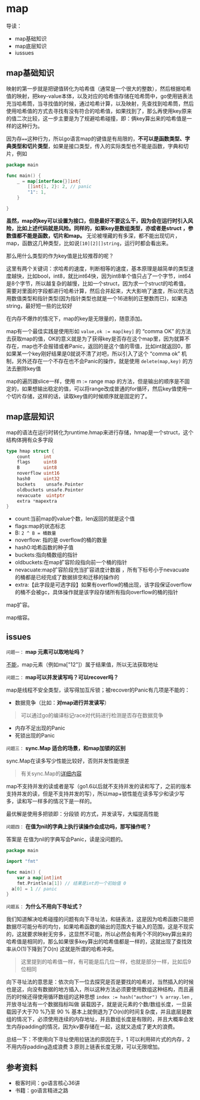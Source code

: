 # map
导读：

- map基础知识
- map底层知识
- iussues
## map基础知识
映射的第一步就是把键值转化为哈希值（通常是一个很大的整数），然后根据哈希值的映射，把key-value本体，以及对应的哈希值存储在哈希筒中，go使用链表法充当哈希筒，当寻找值的时候，通过哈希计算，以及映射，先查找到哈希筒，然后使用哈希值的方式去寻找有没有符合的哈希值，如果找到了，那么再使用key原来的值二次比较，这一步主要是为了规避哈希碰撞，即：俩key算出来的哈希值是一样的这种行为。

因为存`==`这种行为，所以go语言map的键值是有局限的，**不可以是函数类型、字典类型和切片类型**，如果是接口类型，传入的实际类型也不能是函数，字典和切片，例如

```go
package main

func main() {
	_ = map[interface{}]int{
		[]int{1, 2}: 2, // panic
		"1": 1,
	}

}

```
**虽然，map的key可以设置为接口，但是最好不要这么干，因为会在运行时引入风险，比如上述代码就是风险。同样的，如果key是数组类型，亦或者是struct ，参数值都不能是函数，切片和map。** 无论被埋藏的有多深，都不能出现切片，map，函数这几种类型，比如说`[10][2][]string`，运行时都会看出来。

那么用什么类型的作为key值是比较推荐的呢？

这里有两个关键词：求哈希的速度，判断相等的速度，基本原理是越简单的类型速度越快，比如bool，int8，就比int64快，因为int8单个值只占了一个字节，int64是8个字节，所以越复杂的越慢，比如一个struct，因为求一个struct的哈希值，需要对里面的字段都进行哈希计算，然后合并起来，大大影响了速度，所以优先选用数值类型和指针类型(因为指针类型也就是一个16进制的正整数而已)，如果选string，最好短一些的比较好

在内存不爆炸的情况下，map的key是无限量的，随意添加。

map有一个最佳实践是使用形如 `value,ok := map[key]` 的 “comma OK” 的方法去获取map的值，OK的意义就是为了获得key是否存在这个map里，因为就算不存在，map也不会报错或者Panic，返回的是这个值的零值，比如int就返回0，那如果某一个key刚好结果是0就说不清了对吧，所以引入了这个 “comma ok” 机制，另外还存在一个不存在也不会Panic的操作，就是使用 `delete(map,key)` 的方法去删除key值

map的遍历跟slice一样，使用 m := range map 的方法，但是输出的顺序是不固定的，如果想输出稳定的值，可以将range改成普通的for循环，然后key值使用一个切片存储，这样的话，读取key值的时候顺序就是固定的了。



## map底层知识

map的语法在运行时转化为runtime.hmap来进行存储，hmap是一个struct，这个结构体拥有众多字段

```go
type hmap struct {
	count     int 
	flags     uint8
	B         uint8  
	noverflow uint16 
	hash0     uint32 
	buckets    unsafe.Pointer 
	oldbuckets unsafe.Pointer 
	nevacuate  uintptr        
	extra *mapextra 
}
``` 
- count:当前map的value个数，len返回的就是这个值
- flags:map的状态标志
- B: `2 ^ B = 桶数量`
- noverflow: 指的是 overflow的桶的数量
- hash0:哈希函数的种子值
- buckets:指向桶数组的指针
- oldbuckets:在map扩容阶段指向前一个桶的指针
- nevacuate:map扩容阶段充当扩容进度计数器 ，所有下标号小于nevacuate的桶都是已经完成了数据排空和迁移的操作的
- extra:【此字段是可选字段】如果有overflow的桶出现，该字段保证overflow的桶不会被gc，具体操作就是该字段存储所有指向overflow的桶的指针





map扩容。

map缩容。

## issues
`问题一：` **map 元素可以取地址吗？**

[不能](../其他内容/README.md#go可寻址类型)，map元素（例如ma["12"]）属于结果值，所以无法获取地址

`问题二：` **map可以并发读写吗？可以recover吗？**

map是线程不安全类型，读写得加互斥锁；被recover的Panic有几项是不能的：

- 数据竞争（比如：**对map进行并发读写**）
> 可以通过go的编译标记race对代码进行检测是否存在数据竞争
- 内存不足出现的Panic
- 死锁出现的Panic

`问题三：` **sync.Map 适合的场景，和map加锁的区别**

sync.Map在读多写少性能比较好，否则并发性能很差

> 有关sync.Map的[详细内容](../../工程/go标准库/sync.md#syncmap)

map不支持并发的读或者是写（go1.6以后就不支持并发的读和写了，之前的版本支持并发的读，但是不支持并发的写），所以map+锁性能在读多写少和读少写多，读和写一样多的情况下是一样的。

最优解是使用多把锁即：分段锁 的方式，并发读写，大幅提高性能

`问题四：` **在值为nil的字典上执行读操作会成功吗，那写操作呢？**

答案是 在值为nil的字典写会Panic，读是没问题的。

```go
package main

import "fmt"

func main() {
	var a map[int]int
	fmt.Println(a[1]) // 结果是int的一个初始值 0 
  a[0] = 1 // panic
}

```
`问题五：` **为什么不用向下寻址式？**

我们知道解决哈希碰撞的问题有向下寻址法，和链表法，这是因为哈希函数只能把数据尽可能分布的均匀，如果哈希函数的输出的范围大于输入的范围，这是不现实的，这就要求映射无穷多，这显然不可能，所以必然会有两个不同的key算出来的哈希值是相同的，那么如果很多key算出的哈希值都是一样的，这就出现了查找效率从O(1)下降到了O(n) 这就是所谓的哈希冲突。

> 这里提到的哈希值一样，有可能是后几位一样，也就是部分一样，比如后9位相同

向下寻址法的意思是：依次向下一位去探究是否是要找的哈希对，当然插入的时候也是这，向没有数据的地方插入，所以这种方法必须要使用数组这种结构，而且遍历的时候还得使用循环数组的这种思想 `index := hash("author") % array.len` ,开放寻址法有一个数据指标叫做 装载因子，就是说元素的个数/数组长度，一旦装载因子大于70 %乃至 90 % 基本上就倒退为了O(n)的时间复杂度，并且底层是数组的情况下，必须使用连续的内存地址，并且数组长度是有限的，并且大概率会发生内存padding的情况，因为kv要存储在一起，这就又造成了更大的浪费。

总结一下：不使用向下寻址使用拉链法的原因在于，1 可以利用碎片式的内存，2 不用内存padding造成浪费 3 原则上链表长度无限，可以无限增加。
## 参考资料
- 极客时间：go语言核心36讲
- 书籍：go语言精进之路